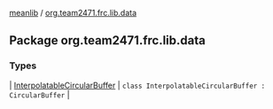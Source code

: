 [meanlib](../index.md) / [org.team2471.frc.lib.data](./index.md)

## Package org.team2471.frc.lib.data

### Types

| [InterpolatableCircularBuffer](-interpolatable-circular-buffer/index.md) | `class InterpolatableCircularBuffer : CircularBuffer` |

